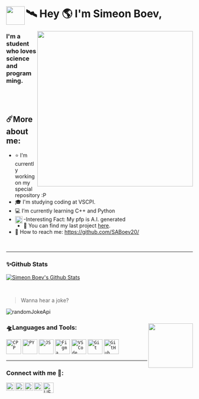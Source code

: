 <h1> <img align="left" width="50px" height="50px" src="https://media.discordapp.net/attachments/895715530588172288/1022599829328773130/668956fd1bbe41707a7f8d93bc65ce29.gif">🛰️ Hey 🌎 I'm Simeon Boev, </h1> 


<img width="420px" align = "right" src="https://media.discordapp.net/attachments/895715530588172288/1022598684715798538/0d41202083aef7f6798585ade0e35f7a.gif">


<h3>I'm a student who loves science and programming.</h3>

<br>
<br>

<h2>☄️More about me: </h2>

- ⭐ I’m currently working on my special repository :P
- 🎓 I'm studying coding at VSCPI.
- 💻 I’m currently learning C++ and Python
- <img align="left" width="20px" height="20px" src="https://media1.giphy.com/media/3ohhwjCvlkO6qGX6Ra/giphy.gif?cid=ecf05e47xbuybqpbhpf0lcfzs0sakk3uvppv6983qih4zn7j&rid=giphy.gif&ct=s"> -Interesting Fact: My pfp is A.I. generated
- 🔭 You can find my last project <a href="https://github.com/SYSolakov20/onsens">here</a>.  <!-- Im very proud of it LOL... -->
- 📡 How to reach me: https://github.com/SABoev20/ <!-- just kidding :P -->
<!-- And I love trolling people and leaving eastereggs -->

<br>
<hr>

### ✨Github Stats

  <a href="https://github.com/saboev20/github-readme-stats"><img alt="Simeon Boev's Github Stats" src="https://github-readme-stats.vercel.app/api?username=saboev20&show_icons=true&count_private=true&theme=react&hide_border=true&bg_color=0D1117" /></a>
  
<br>

> Wanna hear a joke? 

<img alt="randomJokeApi" src="https://readme-jokes.vercel.app/api?hideBorder&theme=cobalt&qColor=%2323bbdb&aColor=%23944bcc">


### 🛸Languages and Tools: <img align="right" width="120" height="120" src="https://media.discordapp.net/attachments/895715530588172288/1022610710997499914/Screenshot_2022-09-22_234716.png" ></h2>


<code><img alt="CPP" width="40px" src="https://media.discordapp.net/attachments/895715530588172288/1022573176993099846/icons8-c-50.png" ></code>
<code><img alt="PY" width="40px" src="https://media.discordapp.net/attachments/895715530588172288/1022573363778035792/icons8-python-50.png" ></code>
<code><img alt="JS" width="40px" src="https://media.discordapp.net/attachments/895715530588172288/1022573269594951800/icons8-javascript-50.png" ></code>
<code><img alt="Figma" width="40px" src="https://media.discordapp.net/attachments/895715530588172288/1022575159867084820/icons8-figma-50.png" ></code>
<code><img alt="VS Code" width="40px" src="https://media.discordapp.net/attachments/895715530588172288/1022573737092055100/icons8-visual-studio-50.png"></code>
<code><img alt="Git" width="40px" src="https://media.discordapp.net/attachments/895715530588172288/1022575410770350110/icons8-git-50.png" ></code>
<code><img  alt="GitHub" width="40px" src="https://media.discordapp.net/attachments/895715530588172288/1022574844778397826/icons8-github-50.png" ></code>
  
 <hr>


  ### Connect with me 📡:
<p align = "left">
<a href ="http://www.youtube.com" ><img align="left" alt="fb" width="22px" src="https://cdn.jsdelivr.net/npm/simple-icons@v3/icons/youtube.svg" /><a/>
<a href ="https://discord.com/"><img align="left" alt="Discord" width="22px" src="https://media.discordapp.net/attachments/895715530588172288/1022576073331986552/icons8-discord-50.png" /><a/>
<img align="left" alt="https://outlook.office.com/mail/inbox" width="22px" src="https://cdn.jsdelivr.net/npm/simple-icons@v3/icons/twitter.svg" />
<img align="left" alt="codeSTACKr | Instagram" width="22px" src="https://cdn.jsdelivr.net/npm/simple-icons@v3/icons/instagram.svg" />
 <img align="left" alt="UFO" width="28px" src="https://media.discordapp.net/attachments/895715530588172288/1022614095549186069/icons8-ufo-50.png" />
 </p>
<br>
 
